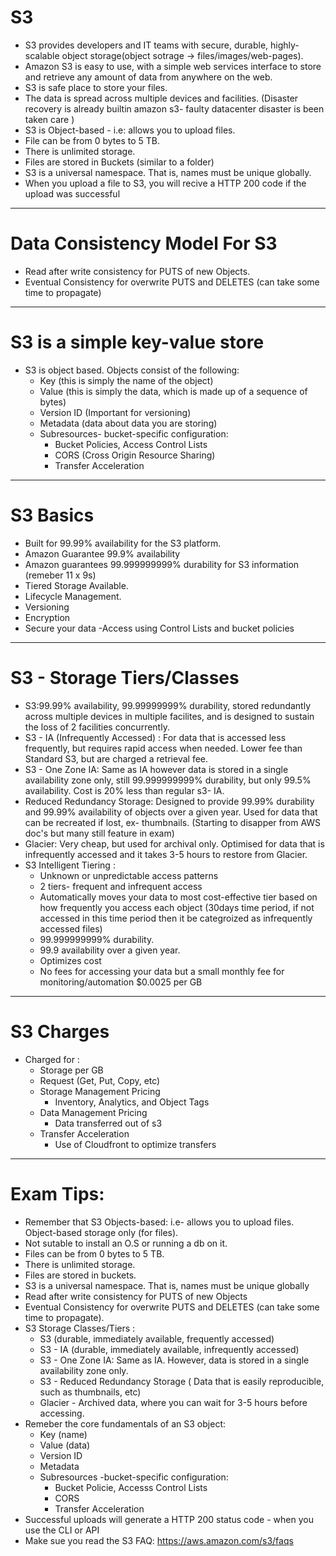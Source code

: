 # S3

- S3 provides developers and IT teams with secure, durable, highly-scalable object storage(object sotrage -> files/images/web-pages).
- Amazon S3 is easy to use, with a simple web services interface to store and retrieve any amount of data from anywhere on the web.
- S3 is safe place to store your files.
- The data is spread across multiple devices and facilities. (Disaster recovery is already builtin amazon s3- faulty datacenter disaster is been taken care )
- S3 is Object-based - i.e: allows you to upload files.
- File can be from 0 bytes to 5 TB.
- There is unlimited storage.
- Files are stored in Buckets (similar to a folder)
- S3 is a universal namespace. That is, names must be unique globally.
- When you upload a file to S3, you will recive a HTTP 200 code if the upload was successful

---

# Data Consistency Model For S3

- Read after write consistency for PUTS of new Objects.
- Eventual Consistency for overwrite PUTS and DELETES (can take some time to propagate)

---

# S3 is a simple key-value store

- S3 is object based. Objects consist of the following:
  - Key (this is simply the name of the object)
  - Value (this is simply the data, which is made up of a sequence of bytes)
  - Version ID (Important for versioning)
  - Metadata (data about data you are storing)
  - Subresources- bucket-specific configuration:
    - Bucket Policies, Access Control Lists
    - CORS (Cross Origin Resource Sharing)
    - Transfer Acceleration

---

# S3 Basics

- Built for 99.99% availability for the S3 platform.
- Amazon Guarantee 99.9% availability
- Amazon guarantees 99.999999999% durability for S3 information (remeber 11 x 9s)
- Tiered Storage Available.
- Lifecycle Management.
- Versioning
- Encryption
- Secure your data -Access using Control Lists and bucket policies

---

# S3 - Storage Tiers/Classes

- S3:99.99% availability, 99.99999999% durability, stored redundantly across multiple devices in multiple facilites, and is designed to sustain the loss of 2 facilities concurrently.
- S3 - IA (Infrequently Accessed) : For data that is accessed less frequently, but requires rapid access when needed. Lower fee than Standard S3, but are charged a retrieval fee.
- S3 - One Zone IA: Same as IA however data is stored in a single availability zone only, still 99.999999999% durability, but only 99.5% availability. Cost is 20% less than regular s3- IA.
- Reduced Redundancy Storage: Designed to provide 99.99% durability and 99.99% availability of objects over a given year. Used for data that can be recreated if lost, ex- thumbnails. (Starting to disapper from AWS doc's but many still feature in exam)
- Glacier: Very cheap, but used for archival only. Optimised for data that is infrequently accessed and it takes 3-5 hours to restore from Glacier.
- S3 Intelligent Tiering :
  - Unknown or unpredictable access patterns
  - 2 tiers- frequent and infrequent access
  - Automatically moves your data to most cost-effective tier based on how frequently you access each object (30days time period, if not accessed in this time period then it be categroized as infrequently accessed files)
  - 99.999999999% durability.
  - 99.9 availability over a given year.
  - Optimizes cost
  - No fees for accessing your data but a small monthly fee for monitoring/automation \$0.0025 per GB

---

# S3 Charges

- Charged for :
  - Storage per GB
  - Request (Get, Put, Copy, etc)
  - Storage Management Pricing
    - Inventory, Analytics, and Object Tags
  - Data Management Pricing
    - Data transferred out of s3
  - Transfer Acceleration
    - Use of Cloudfront to optimize transfers

---

# Exam Tips:

- Remember that S3 Objects-based: i.e- allows you to upload files. Object-based storage only (for files).
- Not sutable to install an O.S or running a db on it.
- Files can be from 0 bytes to 5 TB.
- There is unlimited storage.
- Files are stored in buckets.
- S3 is a universal namespace. That is, names must be unique globally
- Read after write consistency for PUTS of new Objects
- Eventual Consistency for overwrite PUTS and DELETES (can take some time to propagate).
- S3 Storage Classes/Tiers :
  - S3 (durable, immediately available, frequently accessed)
  - S3 - IA (durable, immediately available, infrequently accessed)
  - S3 - One Zone IA: Same as IA. However, data is stored in a single availability zone only.
  - S3 - Reduced Redundancy Storage ( Data that is easily reproducible, such as thumbnails, etc)
  - Glacier - Archived data, where you can wait for 3-5 hours before accessing.
- Remeber the core fundamentals of an S3 object:
  - Key (name)
  - Value (data)
  - Version ID
  - Metadata
  - Subresources -bucket-specific configuration:
    - Bucket Policie, Accesss Control Lists
    - CORS
    - Transfer Acceleration
- Successful uploads will generate a HTTP 200 status code - when you use the CLI or API
- Make sue you read the S3 FAQ: https://aws.amazon.com/s3/faqs
